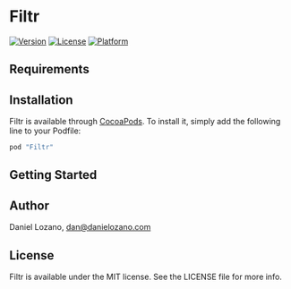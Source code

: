# Filtr

[![Version](https://img.shields.io/cocoapods/v/Filtr.svg?style=flat)](http://cocoapods.org/pods/Filtr)
[![License](https://img.shields.io/cocoapods/l/Filtr.svg?style=flat)](http://cocoapods.org/pods/Filtr)
[![Platform](https://img.shields.io/cocoapods/p/Filtr.svg?style=flat)](http://cocoapods.org/pods/Filtr)

## Requirements

## Installation

Filtr is available through [CocoaPods](http://cocoapods.org). To install
it, simply add the following line to your Podfile:

```ruby
pod "Filtr"
```

## Getting Started

## Author

Daniel Lozano, dan@danielozano.com

## License

Filtr is available under the MIT license. See the LICENSE file for more info.
